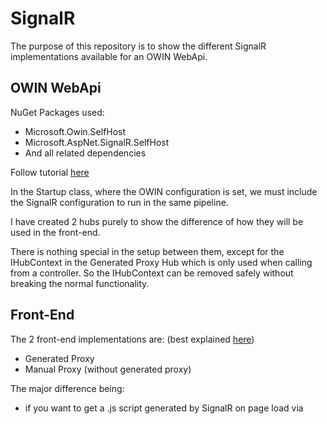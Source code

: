 # SignalR #

The purpose of this repository is to show the different SignalR implementations available for an OWIN WebApi.

## OWIN WebApi ##

NuGet Packages used:

* Microsoft.Owin.SelfHost
* Microsoft.AspNet.SignalR.SelfHost
* And all related dependencies

Follow tutorial [here](http://www.asp.net/signalr/overview/deployment/tutorial-signalr-self-host)

In the Startup class, where the OWIN configuration is set, we must include the SignalR configuration to run in the same pipeline.

I have created 2 hubs purely to show the difference of how they will be used in the front-end.

There is nothing special in the setup between them, except for the IHubContext in the Generated Proxy Hub which is only used when calling from a controller. So the IHubContext can be removed safely without breaking the normal functionality.


## Front-End ##

The 2 front-end implementations are: (best explained [here](http://www.asp.net/signalr/overview/guide-to-the-api/hubs-api-guide-javascript-client))

* Generated Proxy
* Manual Proxy (without generated proxy)

The major difference being:

* if you want to get a .js script generated by SignalR on page load via <script> tags (see index.html) (Generated Proxy)
* or only accessing the hubs when needed (Manual Proxy)

Other small differences include dynamic function calls vs event binding and invoking methods.

## SignalR access from ApiController ##

As the request to the ApiController has a HTTP Context, we need to get the context for the Hub's WebSocket protocol.

For ease of use I have created a static IHubContext which can be used when calling the Hub's methods from the controllers, as seen [here](http://stackoverflow.com/questions/31169509/signalr-how-to-truly-call-a-hubs-method-from-the-server-c-sharp)


### Resources ###
http://www.asp.net/signalr/overview/deployment/tutorial-signalr-self-host

http://www.asp.net/signalr/overview/guide-to-the-api/hubs-api-guide-javascript-client

http://stackoverflow.com/questions/31169509/signalr-how-to-truly-call-a-hubs-method-from-the-server-c-sharp